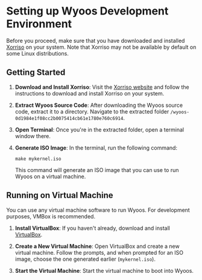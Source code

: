 # Setting up Wyoos Development Environment

Before you proceed, make sure that you have downloaded and installed [Xorriso](https://www.gnu.org/software/xorriso/) on your system. Note that Xorriso may not be available by default on some Linux distributions.

## Getting Started

1. **Download and Install Xorriso**: Visit the [Xorriso website](https://www.gnu.org/software/xorriso/) and follow the instructions to download and install Xorriso on your system.

2. **Extract Wyoos Source Code**: After downloading the Wyoos source code, extract it to a directory. Navigate to the extracted folder `/wyoos-0d1984e1f08cc2b0075414cb61e1780e760c6914`.

3. **Open Terminal**: Once you're in the extracted folder, open a terminal window there.

4. **Generate ISO Image**: In the terminal, run the following command:
    ```
    make mykernel.iso
    ```
   This command will generate an ISO image that you can use to run Wyoos on a virtual machine.

## Running on Virtual Machine

You can use any virtual machine software to run Wyoos. For development purposes, VMBox is recommended.

1. **Install VirtualBox**: If you haven't already, download and install [VirtualBox](https://www.virtualbox.org/).

2. **Create a New Virtual Machine**: Open VirtualBox and create a new virtual machine. Follow the prompts, and when prompted for an ISO image, choose the one generated earlier (`mykernel.iso`).

3. **Start the Virtual Machine**: Start the virtual machine to boot into Wyoos.